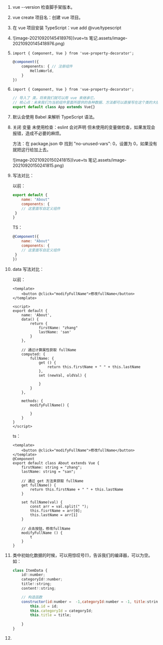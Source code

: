 1. vue --version 检查脚手架版本。

2. vue create 项目名：创建 vue 项目。

3. 在 vue 项目安装 TypeScript：vue add @vue/typescript

4. ![image-20210920145418976](vue+ts 笔记.assets/image-20210920145418976.png)

5. `import { Component, Vue } from 'vue-property-decorator';`

   ```ts
   @component({ 
       components: { // 注册组件
           HelloWorld,
       }
   })
   ```

   

6. `import { Component, Vue } from 'vue-property-decorator';`

   ```ts
   // 导入了 类，将来我们就可以用 vue 来继承它。
   // 核心点：未来我们为当前组件里面所提供的各种数据、方法都可以直接写在这个类的大括号里面。写成类的成员，而不需要再用对象属性的方式去写了。
   export default class App extends Vue{}
   ```

7. 默认会使用 Babel 来解析 TypeScript 语法。

8. 关闭 变量 未使用检查：eslint 会对声明 但未使用的变量做检查，如果发现会报错，造成不必要的麻烦。

   方法：在 package.json 中 找到 "no-unused-vars": 0，设置为 0，如果没有就把这行给加上去。

   ![image-20210920150241815](vue+ts 笔记.assets/image-20210920150241815.png)

9. 写法对比：

   以前：
   
   ```js
   export default {
       name: "About"
       components: {
       // 这里面写自定义组件
   	}
   }
   ```
   
   TS：
   
   ```js
   @Component({
       name: "About"
       components: {
       // 这里面写自定义组件
   	}
   })
   ```
   
10. data 写法对比：

    以前：

    ```vue
    <template>
        <button @click="modifyFullName">修改fullName</button>
    </template>
    
    <script>
    export default {
        name: 'About',
        data() {
            return {
                firstName: "zhang"
                lastName: 'san'
            }
        },
        
        // 通过计算属性获取 fullName
        computed: {
            fullName: {
                get () {
                    return this.firstName + " " + this.lastName
                },
                set (newVal, oldVal) {
                    
                }
            }
        },
        
        methods: {
            modifyFullName() {
                
            }
        }
    }
    </script>
    ```

    ts：

    ```vue
    <template>
        <button @click="modifyFullName">修改fullName</button>
    </template>
    @Component
    export default class About extends Vue {
        firstName: string = "zhang";
    	lastName: string = "san";
    	
    	// 通过 get 方法来获取 fullName
    	get fullName() {
            return this.firstName + " " + this.lastName
        }
    
    	set fullName(val) {
            const arr = val.split(" ");
    		this.fisrtName = arr[0];
    		this.lastName = arr[1]
        }
    	
    	// 点击按钮，修改fullName
    	modifyFullName () {
            t
        }
    }
    ```

    

11. 类中初始化数据的时候，可以用惊叹号(!)，告诉我们的编译器，可以为空。如：

    ```js
    class ItemData {
        id!:number;
    	categoryId!:number;
    	title!:string;
    	content!:string;
    
    	// 构造函数
    	constructor(id:number =  -1,categoryId:number = -1, title:string = '', content:string = '') {
            this.id = id;
            this.categoryId = categoryId;
            this.title = title;
            
        }
    }
    ```

    

12. 

































































































































